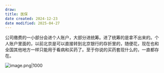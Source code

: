 ```yaml
---
draw:
title: 医保
date created: 2024-12-23
date modified: 2025-04-27
---
```


公司缴费的一小部分会进个人账户，大部分进统筹。进了统筹的是拿不出来的。个人账户里面的，以前北京是可以直接转到北京银行的存折里的，随便花，现在也和全国其他地方一样只能用于看病和买药了。至于你说的买药套现什么的，一直都存在。

![image.png|1000](https://imagehosting4picgo.oss-cn-beijing.aliyuncs.com/imagehosting/fix-dir%2Fpicgo%2Fpicgo-clipboard-images%2F2025%2F04%2F26%2F16-36-41-a841a270ac00d51368b23017d13d80b2-202504261636925-09c1b1.png)
